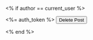 <% if author == current_user %>
  <form action="" method="post">
    <%= auth_token %>
    <input type="hidden" name="_method" value="delete">
    <input type="submit" value="Delete Post">
  </form>
<% end %>